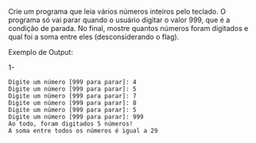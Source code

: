 Crie um programa que leia vários números inteiros pelo teclado. O programa só vai parar quando o usuário digitar o valor 999, que é a condição de parada. No final, mostre quantos números foram digitados e qual foi a soma entre eles (desconsiderando o flag).

Exemplo de Output:

1-
~~~
Digite um número [999 para parar]: 4
Digite um número [999 para parar]: 5
Digite um número [999 para parar]: 7
Digite um número [999 para parar]: 8
Digite um número [999 para parar]: 5
Digite um número [999 para parar]: 999
Ao todo, foram digitados 5 números!
A soma entre todos os números é igual a 29
~~~